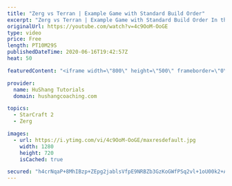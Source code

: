 ```yaml
---
title: "Zerg vs Terran | Example Game with Standard Build Order"
excerpt: "Zerg vs Terran | Example Game with Standard Build Order In this guide we learn how to defend early Terran attacks.  Coaching -------------------------------------------------------------------------- Interested in Starcraft lessons? Check out my website! I would love to help you improve and reach your"
originalUrl: https://youtube.com/watch?v=4c9OoM-OoGE
type: video
price: Free
length: PT10M29S
publishedDateTime: 2020-06-16T19:42:57Z
heat: 50

featuredContent: "<iframe width=\"800\" height=\"500\" frameborder=\"0\" src=\"https://www.youtube.com/embed/4c9OoM-OoGE\" allow=\"accelerometer; autoplay; encrypted-media; gyroscope; picture-in-picture\" allowfullscreen></iframe>"

provider:
  name: HuShang Tutorials
  domain: hushangcoaching.com

topics:
  - StarCraft 2
  - Zerg

images:
  - url: https://i.ytimg.com/vi/4c9OoM-OoGE/maxresdefault.jpg
    width: 1280
    height: 720
    isCached: true

secured: "h4crNqaP+8MhIBzp+ZEpg2jablsVfpE9NRBZb3GzKoGWfPSq2vl+1oU00k2+AS7ESVjP0F9In2e3op89+1sdfncSqpSKhD6U/f+5eoyHooa3sfT972Bgi89Es3luXlQ1B8IM7DLVXIfLKMetjUgtRWSHVMM3iH+CUD699cX5Ry42Y+c4rkGOKlXVOaQ1XNuw7uPkwq7Zl+u7hGkbPLAUx5GliCScvGt2DSFY2ZK5R5ogZz+Ts5THWJE2aTb3FA+qvwq3orzO0GyRB4i0gQcohT7WTHEGop+yUwfhcW+I+nprcYd+Tzc3/sMX+qaznrQ6fNgI3126+QlL8CcNOm1SbblVwYQ0kim4Ctz/UOYVTLKOS57gQXxbed1eqUa7Lr0MJRjAbvbhM9A9EiObR/QazABevWTlzFGL/zP2x/agIjs=;at7f5ot2OqEs0Hicwodrzw=="
---
```


